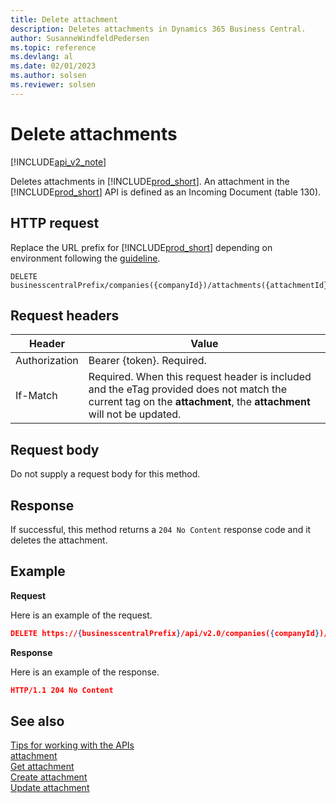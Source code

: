 ```yaml
---
title: Delete attachment  
description: Deletes attachments in Dynamics 365 Business Central.
author: SusanneWindfeldPedersen
ms.topic: reference
ms.devlang: al
ms.date: 02/01/2023
ms.author: solsen
ms.reviewer: solsen
---
```


# Delete attachments

[!INCLUDE[api_v2_note](../../../includes/api_v2_note.md)]

Deletes attachments in [!INCLUDE[prod_short](../../../includes/prod_short.md)]. An attachment in the [!INCLUDE[prod_short](../../../includes/prod_short.md)] API is defined as an Incoming Document (table 130).

## HTTP request
Replace the URL prefix for [!INCLUDE[prod_short](../../../includes/prod_short.md)] depending on environment following the [guideline](../../v2.0/endpoints-apis-for-dynamics.md).
```
DELETE businesscentralPrefix/companies({companyId})/attachments({attachmentId})
```

## Request headers

|Header|Value|
|------|-----|
|Authorization  |Bearer {token}. Required. |
|If-Match       |Required. When this request header is included and the eTag provided does not match the current tag on the **attachment**, the **attachment** will not be updated. |


## Request body
Do not supply a request body for this method.

## Response
If successful, this method returns a ```204 No Content``` response code and it deletes the attachment.

## Example

**Request**

Here is an example of the request.

```json
DELETE https://{businesscentralPrefix}/api/v2.0/companies({companyId})/attachments({parentId},{attachmentId})
```

**Response** 

Here is an example of the response.

```json
HTTP/1.1 204 No Content
```

## See also
[Tips for working with the APIs](../../../developer/devenv-connect-apps-tips.md)    
[attachment](../resources/dynamics_attachment.md)    
[Get attachment](dynamics_attachment_Get.md)    
[Create attachment](dynamics_attachment_Create.md)    
[Update attachment](dynamics_attachment_Update.md)    
